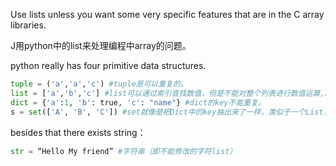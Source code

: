 Use lists unless you want some very specific features that are in the C array libraries.

J用python中的list来处理编程中array的问题。

python really has four primitive data structures.

```python
tuple = ('a','a','c') #tuple是可以重复的。
list = ['a','b','c'] #list可以通过索引查找数值，但是不能对整个列表进行数值运算,np.array是数组，也可以通过索引值查找数据，但是能对整个数组进行数值运算。
dict = {'a':1, 'b': true, 'c': "name"} #dict的key不能重复。
s = set(['A', 'B', 'C']) #set就像是把Dict中的key抽出来了一样，类似于一个List，但是内容又不能重复，通过调用set()方法创建，创建方式与其他三种有所不同。
```

besides that there exists string： 

```python
str = “Hello My friend” #字符串（即不能修改的字符list）
```
